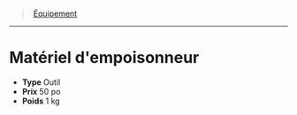 ﻿---
!EquipmentItem
Type: Outil
Price: 50 po
Weight: 1 kg
Id: equipment_hd.md#matériel-dempoisonneur
ParentLink: equipment_hd.md#Équipement
Name: Matériel d'empoisonneur
ParentName: Équipement
NameLevel: 1
Attributes: {}
---
> [Équipement](hd_equipment.md)

---

# Matériel d'empoisonneur

- **Type** Outil
- **Prix** 50 po
- **Poids** 1 kg

